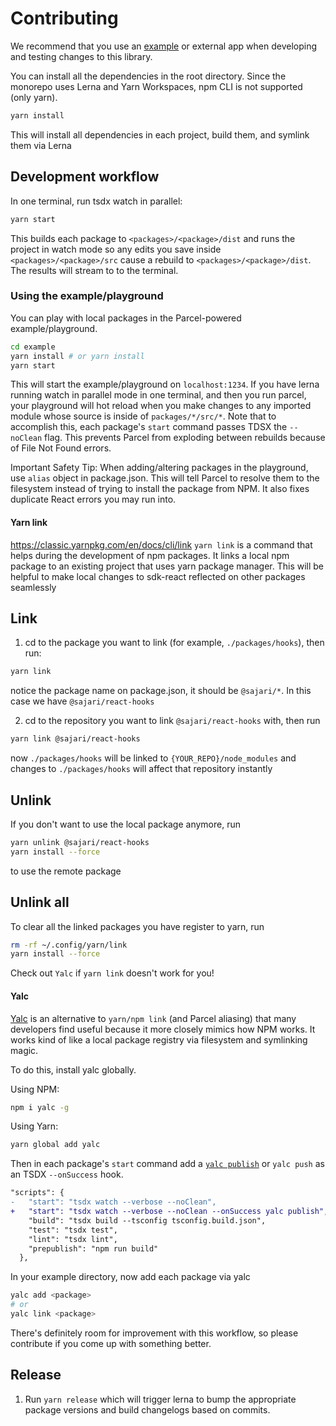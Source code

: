 # Contributing

We recommend that you use an [example](./example) or external app when developing and testing changes to this library.

You can install all the dependencies in the root directory. Since the monorepo uses Lerna and Yarn Workspaces, npm CLI is not supported (only yarn).

```sh
yarn install
```

This will install all dependencies in each project, build them, and symlink them via Lerna

## Development workflow

In one terminal, run tsdx watch in parallel:

```sh
yarn start
```

This builds each package to `<packages>/<package>/dist` and runs the project in watch mode so any edits you save inside `<packages>/<package>/src` cause a rebuild to `<packages>/<package>/dist`. The results will stream to to the terminal.

### Using the example/playground

You can play with local packages in the Parcel-powered example/playground.

```sh
cd example
yarn install # or yarn install
yarn start
```

This will start the example/playground on `localhost:1234`. If you have lerna running watch in parallel mode in one terminal, and then you run parcel, your playground will hot reload when you make changes to any imported module whose source is inside of `packages/*/src/*`. Note that to accomplish this, each package's `start` command passes TDSX the `--noClean` flag. This prevents Parcel from exploding between rebuilds because of File Not Found errors.

Important Safety Tip: When adding/altering packages in the playground, use `alias` object in package.json. This will tell Parcel to resolve them to the filesystem instead of trying to install the package from NPM. It also fixes duplicate React errors you may run into.

#### Yarn link

https://classic.yarnpkg.com/en/docs/cli/link
`yarn link` is a command that helps during the development of npm packages. It links a local npm package to an existing project that uses yarn package manager. This will be helpful to make local changes to sdk-react reflected on other packages seamlessly

## Link

1. cd to the package you want to link (for example, `./packages/hooks`), then run:

```sh
yarn link
```

notice the package name on package.json, it should be `@sajari/*`. In this case we have `@sajari/react-hooks`

2. cd to the repository you want to link `@sajari/react-hooks` with, then run

```sh
yarn link @sajari/react-hooks
```

now `./packages/hooks` will be linked to `{YOUR_REPO}/node_modules` and changes to `./packages/hooks` will affect that repository instantly

## Unlink

If you don't want to use the local package anymore, run

```sh
yarn unlink @sajari/react-hooks
yarn install --force
```

to use the remote package

## Unlink all

To clear all the linked packages you have register to yarn, run

```sh
rm -rf ~/.config/yarn/link
yarn install --force
```

Check out `Yalc` if `yarn link` doesn't work for you!

#### Yalc

[Yalc](https://github.com/whitecolor/yalc) is an alternative to `yarn/npm link` (and Parcel aliasing) that many developers find useful because it more closely mimics how NPM works. It works kind of like a local package registry via filesystem and symlinking magic.

To do this, install yalc globally.

Using NPM:

```sh
npm i yalc -g
```

Using Yarn:

```sh
yarn global add yalc
```

Then in each package's `start` command add a [`yalc publish`](https://github.com/whitecolor/yalc#publish) or `yalc push` as an TSDX `--onSuccess` hook.

```diff
"scripts": {
-   "start": "tsdx watch --verbose --noClean",
+   "start": "tsdx watch --verbose --noClean --onSuccess yalc publish",
    "build": "tsdx build --tsconfig tsconfig.build.json",
    "test": "tsdx test",
    "lint": "tsdx lint",
    "prepublish": "npm run build"
  },
```

In your example directory, now add each package via yalc

```sh
yalc add <package>
# or
yalc link <package>
```

There's definitely room for improvement with this workflow, so please contribute if you come up with something better.

## Release

1. Run `yarn release` which will trigger lerna to bump the appropriate package versions and build changelogs based on commits.
